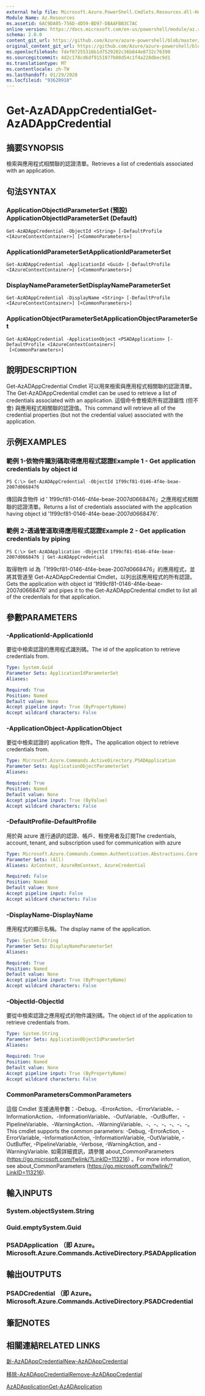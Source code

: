 ```yaml
---
external help file: Microsoft.Azure.PowerShell.Cmdlets.Resources.dll-Help.xml
Module Name: Az.Resources
ms.assetid: 6AC9DA05-756D-4D59-BD97-DBAAFBB3C7AC
online version: https://docs.microsoft.com/en-us/powershell/module/az.resources/get-azadappcredential
schema: 2.0.0
content_git_url: https://github.com/Azure/azure-powershell/blob/master/src/Resources/Resources/help/Get-AzADAppCredential.md
original_content_git_url: https://github.com/Azure/azure-powershell/blob/master/src/Resources/Resources/help/Get-AzADAppCredential.md
ms.openlocfilehash: fdef07255316b1d7529202c36b844e8732c76390
ms.sourcegitcommit: 4d2c178cd6df9151877b08d54c1f4a228dbec9d1
ms.translationtype: MT
ms.contentlocale: zh-TW
ms.lasthandoff: 01/29/2020
ms.locfileid: "93620910"
---
```

# <span data-ttu-id="15267-101">Get-AzADAppCredential</span><span class="sxs-lookup"><span data-stu-id="15267-101">Get-AzADAppCredential</span></span>

## <span data-ttu-id="15267-102">摘要</span><span class="sxs-lookup"><span data-stu-id="15267-102">SYNOPSIS</span></span>
<span data-ttu-id="15267-103">檢索與應用程式相關聯的認證清單。</span><span class="sxs-lookup"><span data-stu-id="15267-103">Retrieves a list of credentials associated with an application.</span></span>

## <span data-ttu-id="15267-104">句法</span><span class="sxs-lookup"><span data-stu-id="15267-104">SYNTAX</span></span>

### <span data-ttu-id="15267-105">ApplicationObjectIdParameterSet (預設) </span><span class="sxs-lookup"><span data-stu-id="15267-105">ApplicationObjectIdParameterSet (Default)</span></span>
```
Get-AzADAppCredential -ObjectId <String> [-DefaultProfile <IAzureContextContainer>] [<CommonParameters>]
```

### <span data-ttu-id="15267-106">ApplicationIdParameterSet</span><span class="sxs-lookup"><span data-stu-id="15267-106">ApplicationIdParameterSet</span></span>
```
Get-AzADAppCredential -ApplicationId <Guid> [-DefaultProfile <IAzureContextContainer>] [<CommonParameters>]
```

### <span data-ttu-id="15267-107">DisplayNameParameterSet</span><span class="sxs-lookup"><span data-stu-id="15267-107">DisplayNameParameterSet</span></span>
```
Get-AzADAppCredential -DisplayName <String> [-DefaultProfile <IAzureContextContainer>] [<CommonParameters>]
```

### <span data-ttu-id="15267-108">ApplicationObjectParameterSet</span><span class="sxs-lookup"><span data-stu-id="15267-108">ApplicationObjectParameterSet</span></span>
```
Get-AzADAppCredential -ApplicationObject <PSADApplication> [-DefaultProfile <IAzureContextContainer>]
 [<CommonParameters>]
```

## <span data-ttu-id="15267-109">說明</span><span class="sxs-lookup"><span data-stu-id="15267-109">DESCRIPTION</span></span>
<span data-ttu-id="15267-110">Get-AzADAppCredential Cmdlet 可以用來檢索與應用程式相關聯的認證清單。</span><span class="sxs-lookup"><span data-stu-id="15267-110">The Get-AzADAppCredential cmdlet can be used to retrieve a list of credentials associated with an application.</span></span>
<span data-ttu-id="15267-111">這個命令會檢索所有認證屬性 (但不會) 與應用程式相關聯的認證值。</span><span class="sxs-lookup"><span data-stu-id="15267-111">This command will retrieve all of the credential properties (but not the credential value) associated with the application.</span></span>

## <span data-ttu-id="15267-112">示例</span><span class="sxs-lookup"><span data-stu-id="15267-112">EXAMPLES</span></span>

### <span data-ttu-id="15267-113">範例 1-依物件識別碼取得應用程式認證</span><span class="sxs-lookup"><span data-stu-id="15267-113">Example 1 - Get application credentials by object id</span></span>

```
PS C:\> Get-AzADAppCredential -ObjectId 1f99cf81-0146-4f4e-beae-2007d0668476
```

<span data-ttu-id="15267-114">傳回與含物件 id ' 1f99cf81-0146-4f4e-beae-2007d0668476」之應用程式相關聯的認證清單。</span><span class="sxs-lookup"><span data-stu-id="15267-114">Returns a list of credentials associated with the application having object id '1f99cf81-0146-4f4e-beae-2007d0668476'.</span></span>

### <span data-ttu-id="15267-115">範例 2-透過管道取得應用程式認證</span><span class="sxs-lookup"><span data-stu-id="15267-115">Example 2 - Get application credentials by piping</span></span>

```
PS C:\> Get-AzADApplication -ObjectId 1f99cf81-0146-4f4e-beae-2007d0668476 | Get-AzADAppCredential
```

<span data-ttu-id="15267-116">取得物件 id 為「1f99cf81-0146-4f4e-beae-2007d0668476」的應用程式，並將其管道至 Get-AzADAppCredential Cmdlet，以列出該應用程式的所有認證。</span><span class="sxs-lookup"><span data-stu-id="15267-116">Gets the application with object id '1f99cf81-0146-4f4e-beae-2007d0668476' and pipes it to the Get-AzADAppCredential cmdlet to list all of the credentials for that application.</span></span>

## <span data-ttu-id="15267-117">參數</span><span class="sxs-lookup"><span data-stu-id="15267-117">PARAMETERS</span></span>

### <span data-ttu-id="15267-118">-ApplicationId</span><span class="sxs-lookup"><span data-stu-id="15267-118">-ApplicationId</span></span>
<span data-ttu-id="15267-119">要從中檢索認證的應用程式識別碼。</span><span class="sxs-lookup"><span data-stu-id="15267-119">The id of the application to retrieve credentials from.</span></span>

```yaml
Type: System.Guid
Parameter Sets: ApplicationIdParameterSet
Aliases:

Required: True
Position: Named
Default value: None
Accept pipeline input: True (ByPropertyName)
Accept wildcard characters: False
```

### <span data-ttu-id="15267-120">-ApplicationObject</span><span class="sxs-lookup"><span data-stu-id="15267-120">-ApplicationObject</span></span>
<span data-ttu-id="15267-121">要從中檢索認證的 application 物件。</span><span class="sxs-lookup"><span data-stu-id="15267-121">The application object to retrieve credentials from.</span></span>

```yaml
Type: Microsoft.Azure.Commands.ActiveDirectory.PSADApplication
Parameter Sets: ApplicationObjectParameterSet
Aliases:

Required: True
Position: Named
Default value: None
Accept pipeline input: True (ByValue)
Accept wildcard characters: False
```

### <span data-ttu-id="15267-122">-DefaultProfile</span><span class="sxs-lookup"><span data-stu-id="15267-122">-DefaultProfile</span></span>
<span data-ttu-id="15267-123">用於與 azure 進行通訊的認證、帳戶、租使用者及訂閱</span><span class="sxs-lookup"><span data-stu-id="15267-123">The credentials, account, tenant, and subscription used for communication with azure</span></span>

```yaml
Type: Microsoft.Azure.Commands.Common.Authentication.Abstractions.Core.IAzureContextContainer
Parameter Sets: (All)
Aliases: AzContext, AzureRmContext, AzureCredential

Required: False
Position: Named
Default value: None
Accept pipeline input: False
Accept wildcard characters: False
```

### <span data-ttu-id="15267-124">-DisplayName</span><span class="sxs-lookup"><span data-stu-id="15267-124">-DisplayName</span></span>
<span data-ttu-id="15267-125">應用程式的顯示名稱。</span><span class="sxs-lookup"><span data-stu-id="15267-125">The display name of the application.</span></span>

```yaml
Type: System.String
Parameter Sets: DisplayNameParameterSet
Aliases:

Required: True
Position: Named
Default value: None
Accept pipeline input: True (ByPropertyName)
Accept wildcard characters: False
```

### <span data-ttu-id="15267-126">-ObjectId</span><span class="sxs-lookup"><span data-stu-id="15267-126">-ObjectId</span></span>
<span data-ttu-id="15267-127">要從中檢索認證之應用程式的物件識別碼。</span><span class="sxs-lookup"><span data-stu-id="15267-127">The object id of the application to retrieve credentials from.</span></span>

```yaml
Type: System.String
Parameter Sets: ApplicationObjectIdParameterSet
Aliases:

Required: True
Position: Named
Default value: None
Accept pipeline input: True (ByPropertyName)
Accept wildcard characters: False
```

### <span data-ttu-id="15267-128">CommonParameters</span><span class="sxs-lookup"><span data-stu-id="15267-128">CommonParameters</span></span>
<span data-ttu-id="15267-129">這個 Cmdlet 支援通用參數：-Debug、-ErrorAction、-ErrorVariable、-InformationAction、-InformationVariable、-OutVariable、-OutBuffer、-PipelineVariable、-WarningAction、-WarningVariable、-、-、-、-、-、-。</span><span class="sxs-lookup"><span data-stu-id="15267-129">This cmdlet supports the common parameters: -Debug, -ErrorAction, -ErrorVariable, -InformationAction, -InformationVariable, -OutVariable, -OutBuffer, -PipelineVariable, -Verbose, -WarningAction, and -WarningVariable.</span></span> <span data-ttu-id="15267-130">如需詳細資訊，請參閱 about_CommonParameters (https://go.microsoft.com/fwlink/?LinkID=113216) 。</span><span class="sxs-lookup"><span data-stu-id="15267-130">For more information, see about_CommonParameters (https://go.microsoft.com/fwlink/?LinkID=113216).</span></span>

## <span data-ttu-id="15267-131">輸入</span><span class="sxs-lookup"><span data-stu-id="15267-131">INPUTS</span></span>

### <span data-ttu-id="15267-132">System.object</span><span class="sxs-lookup"><span data-stu-id="15267-132">System.String</span></span>

### <span data-ttu-id="15267-133">Guid.empty</span><span class="sxs-lookup"><span data-stu-id="15267-133">System.Guid</span></span>

### <span data-ttu-id="15267-134">PSADApplication （即 Azure。</span><span class="sxs-lookup"><span data-stu-id="15267-134">Microsoft.Azure.Commands.ActiveDirectory.PSADApplication</span></span>

## <span data-ttu-id="15267-135">輸出</span><span class="sxs-lookup"><span data-stu-id="15267-135">OUTPUTS</span></span>

### <span data-ttu-id="15267-136">PSADCredential （即 Azure。</span><span class="sxs-lookup"><span data-stu-id="15267-136">Microsoft.Azure.Commands.ActiveDirectory.PSADCredential</span></span>

## <span data-ttu-id="15267-137">筆記</span><span class="sxs-lookup"><span data-stu-id="15267-137">NOTES</span></span>

## <span data-ttu-id="15267-138">相關連結</span><span class="sxs-lookup"><span data-stu-id="15267-138">RELATED LINKS</span></span>

[<span data-ttu-id="15267-139">新-AzADAppCredential</span><span class="sxs-lookup"><span data-stu-id="15267-139">New-AzADAppCredential</span></span>](./New-AzADAppCredential.md)

[<span data-ttu-id="15267-140">移除-AzADAppCredential</span><span class="sxs-lookup"><span data-stu-id="15267-140">Remove-AzADAppCredential</span></span>](./Remove-AzADAppCredential.md)

[<span data-ttu-id="15267-141">AzADApplication</span><span class="sxs-lookup"><span data-stu-id="15267-141">Get-AzADApplication</span></span>](./Get-AzADApplication.md)

